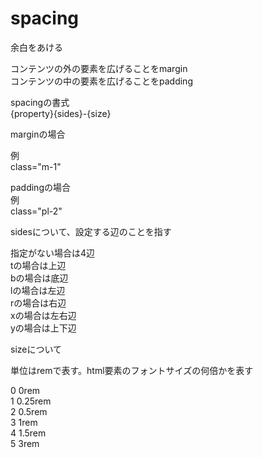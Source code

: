 # spacing  

余白をあける  

コンテンツの外の要素を広げることをmargin  
コンテンツの中の要素を広げることをpadding  

spacingの書式  
{property}{sides}-{size}  

marginの場合 

例    
class="m-1"  

paddingの場合  
例  
class="pl-2"  

sidesについて、設定する辺のことを指す  

指定がない場合は4辺  
tの場合は上辺  
bの場合は底辺  
lの場合は左辺  
rの場合は右辺  
xの場合は左右辺  
yの場合は上下辺  

sizeについて  

単位はremで表す。html要素のフォントサイズの何倍かを表す  

0 0rem  
1 0.25rem  
2 0.5rem  
3 1rem  
4 1.5rem  
5 3rem  
